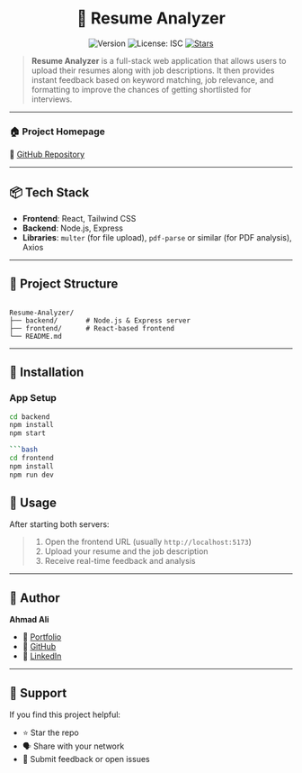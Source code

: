 
<h1 align="center">📄 Resume Analyzer</h1>

<p align="center">
  <img alt="Version" src="https://img.shields.io/badge/version-1.0.0-blue.svg?cacheSeconds=2592000" />
  <img alt="License: ISC" src="https://img.shields.io/badge/License-ISC-yellow.svg" />
  <a href="https://github.com/ahmadcodes39/Resume-Analyzer/stargazers" target="_blank">
    <img alt="Stars" src="https://img.shields.io/github/stars/ahmadcodes39/Resume-Analyzer?style=social" />
  </a>
</p>

> **Resume Analyzer** is a full-stack web application that allows users to upload their resumes along with job descriptions. It then provides instant feedback based on keyword matching, job relevance, and formatting to improve the chances of getting shortlisted for interviews.

---

### 🏠 Project Homepage

🔗 [GitHub Repository](https://github.com/ahmadcodes39/Resume-Analyzer)

---

## 📦 Tech Stack

- **Frontend**: React, Tailwind CSS
- **Backend**: Node.js, Express
- **Libraries**: `multer` (for file upload), `pdf-parse` or similar (for PDF analysis), Axios

---

## 📁 Project Structure

```

Resume-Analyzer/
├── backend/       # Node.js & Express server
├── frontend/      # React-based frontend
└── README.md

````

---


## 🔧 Installation

### App Setup

```bash
cd backend
npm install
npm start

```bash
cd frontend
npm install
npm run dev
```


## 🚀 Usage

After starting both servers:

>1. Open the frontend URL (usually `http://localhost:5173`)
>2. Upload your resume and the job description
>3. Receive real-time feedback and analysis


---

## 👤 Author

**Ahmad Ali**

* 💼 [Portfolio](https://portfolio-frontend-lime-two.vercel.app/)
* 🐙 [GitHub](https://github.com/ahmadcodes39)
* 💼 [LinkedIn](https://www.linkedin.com/in/syed-ahmad-ali-3461012a9/)

---

## 🙌 Support

If you find this project helpful:

* ⭐ Star the repo
* 🗣 Share with your network
* 💬 Submit feedback or open issues





